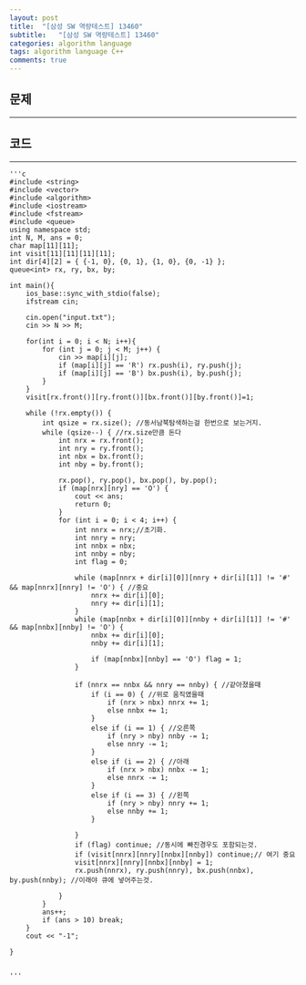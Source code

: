 ```yaml
---
layout: post
title:  "[삼성 SW 역량테스트] 13460"
subtitle:   "[삼성 SW 역량테스트] 13460"
categories: algorithm language 
tags: algorithm language C++
comments: true
---
```



## 문제 
---


## 코드
---



    '''c
	#include <string>
	#include <vector>
	#include <algorithm>
	#include <iostream>
	#include <fstream>
	#include <queue>
	using namespace std;
	int N, M, ans = 0;
	char map[11][11];
	int visit[11][11][11][11];
	int dir[4][2] = { {-1, 0}, {0, 1}, {1, 0}, {0, -1} };
	queue<int> rx, ry, bx, by;
	
	int main(){
	    ios_base::sync_with_stdio(false);
	    ifstream cin;
	 
	    cin.open("input.txt");
	    cin >> N >> M;
	    
	    for(int i = 0; i < N; i++){
	        for (int j = 0; j < M; j++) {
	            cin >> map[i][j];
	            if (map[i][j] == 'R') rx.push(i), ry.push(j);
	            if (map[i][j] == 'B') bx.push(i), by.push(j);
	        }
	    }
	    visit[rx.front()][ry.front()][bx.front()][by.front()]=1;
	
	    while (!rx.empty()) {
	        int qsize = rx.size(); //동서남북탐색하는걸 한번으로 보는거지.
	        while (qsize--) { //rx.size만큼 돈다
	            int nrx = rx.front();
	            int nry = ry.front();
	            int nbx = bx.front();
	            int nby = by.front();
	
	            rx.pop(), ry.pop(), bx.pop(), by.pop();
	            if (map[nrx][nry] == 'O') {
	                cout << ans;
	                return 0;
	            }
	            for (int i = 0; i < 4; i++) {
	                int nnrx = nrx;//초기화. 
	                int nnry = nry;
	                int nnbx = nbx;
	                int nnby = nby;
	                int flag = 0;
	                
	                while (map[nnrx + dir[i][0]][nnry + dir[i][1]] != '#' && map[nnrx][nnry] != 'O') { //중요
	                    nnrx += dir[i][0];
	                    nnry += dir[i][1];
	                }
	                while (map[nnbx + dir[i][0]][nnby + dir[i][1]] != '#' && map[nnbx][nnby] != 'O') {
	                    nnbx += dir[i][0];
	                    nnby += dir[i][1];
	
	                    if (map[nnbx][nnby] == 'O') flag = 1;
	                }
	
	                if (nnrx == nnbx && nnry == nnby) { //같아졌을때 
	                    if (i == 0) { //위로 움직였을때
	                        if (nrx > nbx) nnrx += 1;
	                        else nnbx += 1;
	                    }
	                    else if (i == 1) { //오른쪽
	                        if (nry > nby) nnby -= 1;
	                        else nnry -= 1;
	                    }
	                    else if (i == 2) { //아래
	                        if (nrx > nbx) nnbx -= 1;
	                        else nnrx -= 1;
	                    }
	                    else if (i == 3) { //왼쪽
	                        if (nry > nby) nnry += 1;
	                        else nnby += 1;
	                    }
	               
	                }
	                if (flag) continue; //동시에 빠진경우도 포함되는것. 
	                if (visit[nnrx][nnry][nnbx][nnby]) continue;// 여기 중요
	                visit[nnrx][nnry][nnbx][nnby] = 1;
	                rx.push(nnrx), ry.push(nnry), bx.push(nnbx), by.push(nnby); //이래야 큐에 넣어주는것. 
	
	            }
	        }
	        ans++;
	        if (ans > 10) break;
	    }
	    cout << "-1";
	    
	}


    '''

